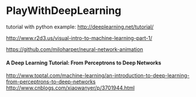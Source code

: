 # PlayWithDeepLearning

tutorial with python example:  http://deeplearning.net/tutorial/

http://www.r2d3.us/visual-intro-to-machine-learning-part-1/

https://github.com/miloharper/neural-network-animation

#### A Deep Learning Tutorial: From Perceptrons to Deep Networks
http://www.toptal.com/machine-learning/an-introduction-to-deep-learning-from-perceptrons-to-deep-networks  
http://www.cnblogs.com/xiaowanyer/p/3701944.html  
